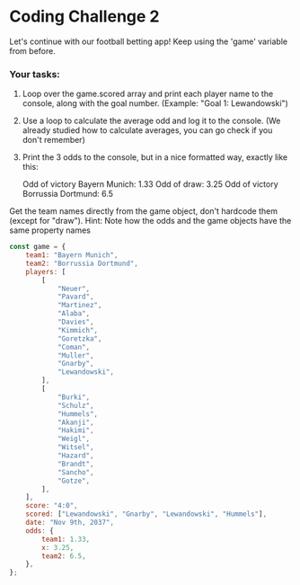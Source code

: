 # Coding Challenge 2

Let's continue with our football betting app! Keep using the 'game' variable from before.

### Your tasks:

1. Loop over the game.scored array and print each player name to the console, along with the goal number. (Example: "Goal 1: Lewandowski")

2. Use a loop to calculate the average odd and log it to the console. (We already studied how to calculate averages, you can go check if you don't remember)

3. Print the 3 odds to the console, but in a nice formatted way, exactly like this:

    Odd of victory Bayern Munich: 1.33
    Odd of draw: 3.25
    Odd of victory Borrussia Dortmund: 6.5

Get the team names directly from the game object, don't hardcode them (except for "draw"). Hint: Note how the odds and the game objects have the same property names

```javascript
const game = {
	team1: "Bayern Munich",
	team2: "Borrussia Dortmund",
	players: [
		[
			"Neuer",
			"Pavard",
			"Martinez",
			"Alaba",
			"Davies",
			"Kimmich",
			"Goretzka",
			"Coman",
			"Muller",
			"Gnarby",
			"Lewandowski",
		],
		[
			"Burki",
			"Schulz",
			"Hummels",
			"Akanji",
			"Hakimi",
			"Weigl",
			"Witsel",
			"Hazard",
			"Brandt",
			"Sancho",
			"Gotze",
		],
	],
	score: "4:0",
	scored: ["Lewandowski", "Gnarby", "Lewandowski", "Hummels"],
	date: "Nov 9th, 2037",
	odds: {
		team1: 1.33,
		x: 3.25,
		team2: 6.5,
	},
};
```